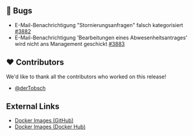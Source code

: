 ## 🐞 Bugs

- E-Mail-Benachrichtigung "Stornierungsanfragen" falsch kategorisiert [#3882](https://github.com/urlaubsverwaltung/urlaubsverwaltung/issues/3882)
- E-Mail-Benachrichtigung 'Bearbeitungen eines Abwesenheitsantrages' wird nicht ans Management geschickt [#3883](https://github.com/urlaubsverwaltung/urlaubsverwaltung/issues/3883)

## ❤️ Contributors

We'd like to thank all the contributors who worked on this release!

- [@derTobsch](https://github.com/derTobsch)
## External Links

- [Docker Images (GitHub)](https://github.com/urlaubsverwaltung/urlaubsverwaltung/pkgs/container/urlaubsverwaltung)
- [Docker Images (Docker Hub)](https://hub.docker.com/r/urlaubsverwaltung/urlaubsverwaltung)

